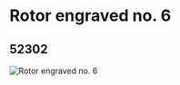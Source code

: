 # Rotor engraved no. 6
## 52302
![Rotor engraved no. 6](https://lc-www-live-s.legocdn.com/media/bricks/5/2/4272617.jpg)